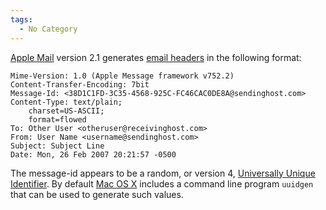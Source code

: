 ```yaml
---
tags:
  - No Category
---
```

[Apple Mail](apple_mail.md) version 2.1 generates [email
headers](email_headers.md) in the following format:

    Mime-Version: 1.0 (Apple Message framework v752.2)
    Content-Transfer-Encoding: 7bit
    Message-Id: <38D1C1FD-3C35-4568-925C-FC46CAC0DE8A@sendinghost.com>
    Content-Type: text/plain;
        charset=US-ASCII;
        format=flowed
    To: Other User <otheruser@receivinghost.com>
    From: User Name <username@sendinghost.com>
    Subject: Subject Line
    Date: Mon, 26 Feb 2007 20:21:57 -0500

The message-id appears to be a random, or version 4, [Universally Unique
Identifier](universally_unique_identifier.md). By default [Mac
OS X](mac_os_x.md) includes a command line program `uuidgen`
that can be used to generate such values.